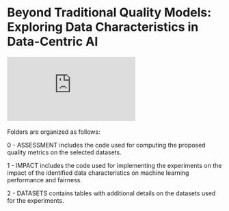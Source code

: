 # Beyond Traditional Quality Models: Exploring Data Characteristics in Data-Centric AI

![/model.pdf](https://github.com/camillasancricca/BeyondTraditionalDataQuality/blob/main/model.pdf)

Folders are organized as follows:

0 - ASSESSMENT includes the code used for computing the proposed quality metrics on the selected datasets.

1 - IMPACT includes the code used for implementing the experiments on the impact of the identified data characteristics on machine learning performance and fairness.

2 - DATASETS contains tables with additional details on the datasets used for the experiments.
